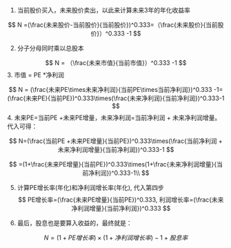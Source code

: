 1. 当前股价买入，未来股价卖出，以此来计算未来3年的年化收益率

$$
N =(\frac{未来股价-当前股价}{当前股价})^0.333=（\frac{未来股价}{当前股价}）^0.333 -1
$$

2. 分子分母同时乘以总股本

$$
N = （\frac{未来市值}{当前市值}）^0.333  -1
$$
3. 市值 = PE *净利润


$$
N = (\frac{未来PE\times未来净利润}{当前PE\times当前净利润})^0.333 -1=(\frac{未来PE}{当前PE})^0.333\times(\frac{未来净利润}{当前净利润})^0.333-1
$$
4. 未来PE=当前PE +未来PE增量，未来净利润=当前净利润 + 未来净利润增量。代入可得：

$$
N=(\frac{当前PE +未来PE增量}{当前PE})^0.333\times(\frac{当前净利润 + 未来净利润增量}{当前净利润})^0.333-1
$$

$$
=(1+\frac{未来PE增量}{当前PE})^0.333\times(1+\frac{未来净利润增量}{当前净利润})^0.333-1\\
$$

5. 计算PE增长率(年化)和净利润增长率(年化),  代入第四步
   $$
   PE增长率=(\frac{未来PE增量}{当前PE})^0.333,  利润增长率=(\frac{未来净利润增量}{当前净利润})^0.333
   $$
   

6. 最后，股息也是要算入收益的，最终就是：

$$
N=(1+PE增长率)\times(1+净利润增长率)-1+股息率
$$




